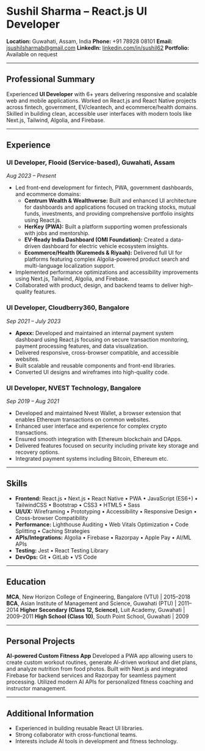 
# Sushil Sharma – React.js UI Developer

**Location:** Guwahati, Assam, India
**Phone:** +91 78928 08101
**Email:** jsushilsharmab@gmail.com
**LinkedIn:** [linkedin.com/in/sushil62](https://linkedin.com/in/sushil62)
**Portfolio:** Available on request

---

## Professional Summary

Experienced **UI Developer** with 6+ years delivering responsive and scalable web and mobile applications. Worked on React.js and React Native projects across fintech, government, EV/cleantech, and ecommerce/health domains. Skilled in building clean, accessible user interfaces with modern tools like Next.js, Tailwind, Algolia, and Firebase.

---

## Experience

### UI Developer, Flooid (Service-based), Guwahati, Assam

*Aug 2023 – Present*

- Led front-end development for fintech, PWA, government dashboards, and ecommerce domains:
  - **Centrum Wealth & Wealthverse:** Built and enhanced UI architecture for dashboards and applications focused on tracking stocks, mutual funds, investments, and providing comprehensive portfolio insights using React.js.
  - **HerKey (PWA):** Built a platform supporting women professionals with jobs and mentorship.
  - **EV-Ready India Dashboard (OMI Foundation):** Created a data-driven dashboard for electric vehicle ecosystem insights.
  - **Ecommerce/Health (Kuremeds & Riyaah):** Delivered full UI for platforms featuring complex Algolia-powered product search and multi-language localization support.
- Implemented performance optimizations and accessibility improvements using Next.js, Tailwind, Algolia, and Firebase.
- Collaborated with product, design, and backend teams to deliver high-quality features.

### UI Developer, Cloudberry360, Bangalore

*Sep 2021 – July 2023*

- **Apexx:** Developed and maintained an internal payment system dashboard using React.js focusing on secure transaction monitoring, payment processing features, and data visualization.
- Delivered responsive, cross-browser compatible, and accessible websites.
- Built scalable and reusable components and front-end libraries.
- Converted UI designs and wireframes into high-quality code.

### UI Developer, NVEST Technology, Bangalore

*Sep 2019 – Aug 2021*

- Developed and maintained Nvest Wallet, a browser extension that enables Ethereum transactions on common websites.
- Enhanced user interface and experience for complex crypto transactions.
- Ensured smooth integration with Ethereum blockchain and DApps.
- Delivered features focused on security including private key storage and recovery options.
- Integrated payment systems including Bitcoin, Ethereum etc.

---

## Skills

- **Frontend:** React.js • Next.js • React Native • PWA • JavaScript (ES6+) • TailwindCSS • Bootstrap • CSS3 • HTML5 • Sass
- **UI/UX:** Wireframing • Prototyping • Accessibility • Responsive Design • Cross-browser Compatibility
- **Performance:** Lighthouse Auditing • Web Vitals Optimization • Code Splitting • Caching Strategies
- **APIs/Integrations:** Algolia • Firebase • Razorpay • Apple Pay • AI/ML APIs
- **Testing:** Jest • React Testing Library
- **DevOps:** Git • GitLab • VS Code

---

## Education

**MCA**, New Horizon College of Engineering, Bangalore (VTU) | 2015–2018
**BCA**, Asian Institute of Management and Science, Guwahati (PTU) | 2011–2014
**Higher Secondary (Class 12, Science)**, Luit Academy, Guwahati | 2009–2011
**High School (Class 10)**, South Point School, Guwahati | 2009

---

## Personal Projects

**AI-powered Custom Fitness App**
Developed a PWA app allowing users to create custom workout routines, generate AI-driven workout and diet plans, and analyze nutrition from food photos. Built with Next.js and integrated Firebase for backend services and Razorpay for seamless payment processing. Utilized modern AI APIs for personalized fitness coaching and instructor management.

---

## Additional Information

- Experienced in building reusable React UI libraries.
- Strong collaborator with cross-functional teams.
- Interests include AI tools in development and fitness technology.
  
